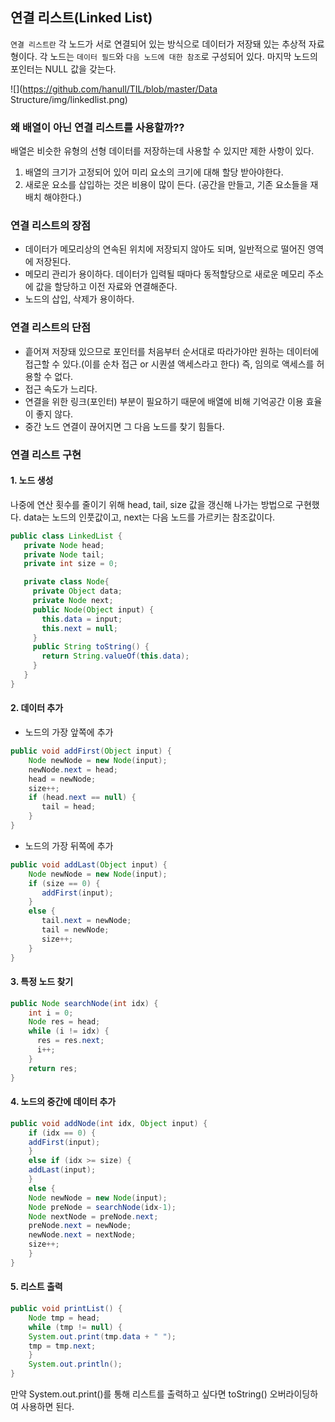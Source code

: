 ## 연결 리스트(Linked List)
`연결 리스트란` 각 노드가 서로 연결되어 있는 방식으로 데이터가 저장돼 있는 추상적 자료형이다. 각 노드는 `데이터 필드`와 `다음 노드에 대한 참조`로 구성되어 있다. 마지막 노드의 포인터는 NULL 값을 갖는다.

![](https://github.com/hanull/TIL/blob/master/Data Structure/img/linkedlist.png)


### 왜 배열이 아닌 연결 리스트를 사용할까??
배열은 비슷한 유형의 선형 데이터를 저장하는데 사용할 수 있지만 제한 사항이 있다.
1. 배열의 크기가 고정되어 있어 미리 요소의 크기에 대해 할당 받아야한다.
2. 새로운 요소를 삽입하는 것은 비용이 많이 든다. (공간을 만들고, 기존 요소들을 재배치 해야한다.)


### 연결 리스트의 장점
- 데이터가 메모리상의 연속된 위치에 저장되지 않아도 되며, 일반적으로 떨어진 영역에 저장된다.
- 메모리 관리가 용이하다. 데이터가 입력될 때마다 동적할당으로 새로운 메모리 주소에 값을 할당하고 이전 자료와 연결해준다.
- 노드의 삽입, 삭제가 용이하다.

### 연결 리스트의 단점
- 흩어져 저장돼 있으므로 포인터를 처음부터 순서대로 따라가야만 원하는 데이터에 접근할 수 있다.(이를 순차 접근 or 시퀀셜 액세스라고 한다) 즉, 임의로 액세스를 허용할 수 없다.
- 접근 속도가 느리다.
- 연결을 위한 링크(포인터) 부분이 필요하기 때문에 배열에 비해 기억공간 이용 효율이 좋지 않다.
- 중간 노드 연결이 끊어지면 그 다음 노드를 찾기 힘들다.


### 연결 리스트 구현
#### 1. 노드 생성
나중에 연산 횟수를 줄이기 위해 head, tail, size 값을 갱신해 나가는 방법으로 구현했다.
data는 노드의 인풋값이고, next는 다음 노드를 가르키는 참조값이다.

```java
public class LinkedList {
   private Node head;
   private Node tail;
   private int size = 0;

   private class Node{
     private Object data;
     private Node next;
     public Node(Object input) {
       this.data = input;
       this.next = null;
     }
     public String toString() {
       return String.valueOf(this.data);
     }
   }
}
```

#### 2. 데이터 추가
- 노드의 가장 앞쪽에 추가

```java
public void addFirst(Object input) {
    Node newNode = new Node(input);
    newNode.next = head;
    head = newNode;
    size++;
    if (head.next == null) {
       tail = head;
    }
}
```

- 노드의 가장 뒤쪽에 추가

```java
public void addLast(Object input) {
    Node newNode = new Node(input);
    if (size == 0) {
       addFirst(input);
    }
    else {
       tail.next = newNode;
       tail = newNode;
       size++;
    }
}
```

#### 3. 특정 노드 찾기

```java
public Node searchNode(int idx) {
    int i = 0;
    Node res = head;
    while (i != idx) {
      res = res.next;
      i++;
    }
    return res;
}
```

#### 4. 노드의 중간에 데이터 추가

```java
public void addNode(int idx, Object input) {
	if (idx == 0) {
	addFirst(input);
	}
	else if (idx >= size) {
	addLast(input);
	}
	else {
	Node newNode = new Node(input);
	Node preNode = searchNode(idx-1);
	Node nextNode = preNode.next;
	preNode.next = newNode;
	newNode.next = nextNode;
	size++;
	}
}
```

#### 5. 리스트 출력

```java
public void printList() {
	Node tmp = head;
	while (tmp != null) {
	System.out.print(tmp.data + " ");
	tmp = tmp.next;
	}
	System.out.println();
}
```

만약 System.out.print()를 통해 리스트를 출력하고 싶다면 toString() 오버라이딩하여 사용하면 된다.
